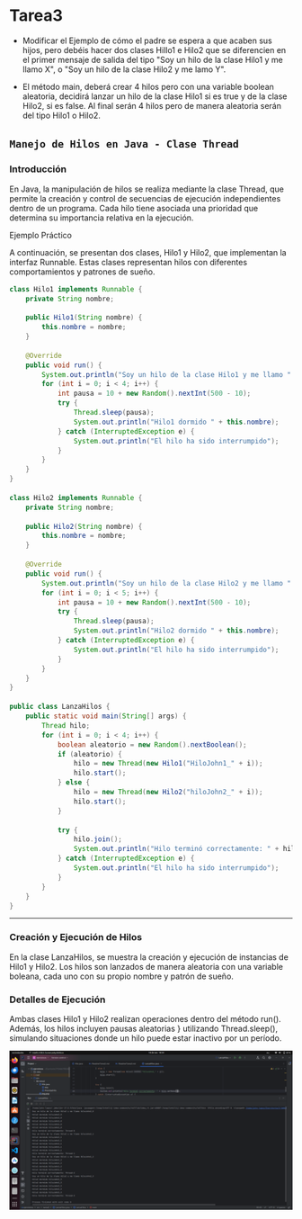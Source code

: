 # Tarea3



- Modificar el Ejemplo de cómo el padre se espera a que acaben sus hijos, pero debéis hacer dos clases Hillo1 e Hilo2 que 
se diferencien en el primer  mensaje de salida del tipo "Soy un hilo de la clase Hilo1 y me llamo X", o "Soy un hilo de 
la clase Hilo2 y me lamo Y".

- El método main, deberá crear 4 hilos pero con una variable boolean  aleatoria, decidirá lanzar un hilo de la clase Hilo1
si es true y de la clase Hilo2, si es false. Al final serán 4 hilos pero de manera aleatoria serán del tipo Hilo1 o 
Hilo2.

## `Manejo de Hilos en Java - Clase Thread`

### Introducción

En Java, la manipulación de hilos se realiza mediante la clase Thread, que permite la creación y control de secuencias 
de ejecución independientes dentro de un programa. Cada hilo tiene asociada una prioridad que determina su importancia 
relativa en la ejecución.

Ejemplo Práctico

A continuación, se presentan dos clases, Hilo1 y Hilo2, que implementan la interfaz Runnable. Estas clases representan 
hilos con diferentes comportamientos y patrones de sueño.

```java
class Hilo1 implements Runnable {
    private String nombre;

    public Hilo1(String nombre) {
        this.nombre = nombre;
    }

    @Override
    public void run() {
        System.out.println("Soy un hilo de la clase Hilo1 y me llamo " + this.nombre);
        for (int i = 0; i < 4; i++) {
            int pausa = 10 + new Random().nextInt(500 - 10);
            try {
                Thread.sleep(pausa);
                System.out.println("Hilo1 dormido " + this.nombre);
            } catch (InterruptedException e) {
                System.out.println("El hilo ha sido interrumpido");
            }
        }
    }
}

class Hilo2 implements Runnable {
    private String nombre;

    public Hilo2(String nombre) {
        this.nombre = nombre;
    }

    @Override
    public void run() {
        System.out.println("Soy un hilo de la clase Hilo2 y me llamo " + this.nombre);
        for (int i = 0; i < 5; i++) {
            int pausa = 10 + new Random().nextInt(500 - 10);
            try {
                Thread.sleep(pausa);
                System.out.println("Hilo2 dormido " + this.nombre);
            } catch (InterruptedException e) {
                System.out.println("El hilo ha sido interrumpido");
            }
        }
    }
}

public class LanzaHilos {
    public static void main(String[] args) {
        Thread hilo;
        for (int i = 0; i < 4; i++) {
            boolean aleatorio = new Random().nextBoolean();
            if (aleatorio) {
                hilo = new Thread(new Hilo1("HiloJohn1_" + i));
                hilo.start();
            } else {
                hilo = new Thread(new Hilo2("hiloJohn2_" + i));
                hilo.start();
            }

            try {
                hilo.join();
                System.out.println("Hilo terminó correctamente: " + hilo);
            } catch (InterruptedException e) {
                System.out.println("El hilo ha sido interrumpido");
            }
        }
    }
}

```
___

### Creación y Ejecución de Hilos

En la clase LanzaHilos, se muestra la creación y ejecución de instancias de Hilo1 y Hilo2. Los hilos son lanzados de 
manera aleatoria con una variable boleana, cada uno con su propio nombre y patrón de sueño.

### Detalles de Ejecución

Ambas clases Hilo1 y Hilo2 realizan operaciones dentro del método run(). Además, los hilos incluyen pausas aleatorias }
utilizando Thread.sleep(), simulando situaciones donde un hilo puede estar inactivo por un período.

![imagenEjecucion](img.png)

